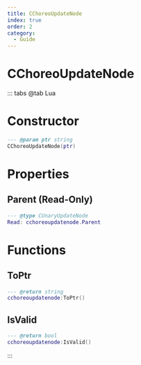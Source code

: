 ```yaml
---
title: CChoreoUpdateNode
index: true
order: 2
category:
  - Guide
---
```


# CChoreoUpdateNode

::: tabs
@tab Lua
# Constructor
```lua
--- @param ptr string
CChoreoUpdateNode(ptr)
```
# Properties
## Parent (Read-Only)
```lua
--- @type CUnaryUpdateNode
Read: cchoreoupdatenode.Parent
```
# Functions
## ToPtr
```lua
--- @return string
cchoreoupdatenode:ToPtr()
```
## IsValid
```lua
--- @return bool
cchoreoupdatenode:IsValid()
```

:::